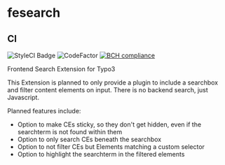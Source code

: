 # fesearch

## CI
![StyleCI Badge](https://styleci.io/repos/96573705/shield)
![CodeFactor](https://www.codefactor.io/repository/github/derhofbauer/fesearch/badge)
[![BCH compliance](https://bettercodehub.com/edge/badge/derhofbauer/fesearch?branch=master)](https://bettercodehub.com/)

Frontend Search Extension for Typo3

This Extension is planned to only provide a plugin to include a searchbox and filter content elements on input. There is no backend search, just Javascript.

Planned features include:
* Option to make CEs sticky, so they don't get hidden, even if the searchterm is not found within them
* Option to only search CEs beneath the searchbox
* Option to not filter CEs but Elements matching a custom selector
* Option to highlight the searchterm in the filtered elements
